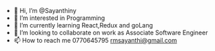 - 👋 Hi, I’m @Sayanthiny
- 👀 I’m interested in Programming
- 🌱 I’m currently learning React,Redux and goLang
- 💞️ I’m looking to collaborate on work as Associate Software Engineer
- 📫 How to reach me 0770645795 rmsayanthi@gmail.com

<!---
Sayanthiny/Sayanthiny is a ✨ special ✨ repository because its `README.md` (this file) appears on your GitHub profile.
You can click the Preview link to take a look at your changes.
--->
